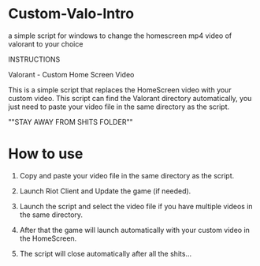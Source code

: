 # Custom-Valo-Intro
a simple script for windows to change the homescreen mp4 video of valorant to your choice

INSTRUCTIONS

Valorant - Custom Home Screen Video

This is a simple script that replaces the HomeScreen video with your custom video. This script can find the Valorant directory automatically, you just need to paste your video file in the same directory as the script.

""STAY AWAY FROM SHITS FOLDER""


# How to use
1. Copy and paste your video file in the same directory as the script.

2. Launch Riot Client and Update the game (if needed).

3. Launch the script and select the video file if you have multiple videos in the same directory.

4. After that the game will launch automatically with your custom video in the HomeScreen.

5. The script will close automatically after all the shits...